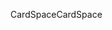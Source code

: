 <span data-ttu-id="53c4c-101">CardSpace</span><span class="sxs-lookup"><span data-stu-id="53c4c-101">CardSpace</span></span>